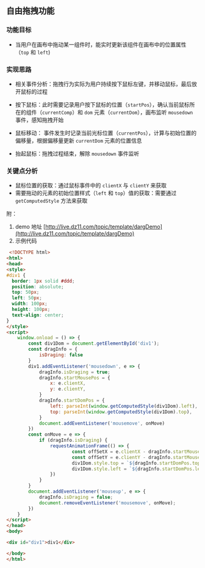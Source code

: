 ## 自由拖拽功能

### 功能目标

- 当用户在画布中拖动某一组件时，能实时更新该组件在画布中的位置属性（`top` 和 `left`)

### 实现思路

- 相关事件分析：拖拽行为实际为用户持续按下鼠标左键，并移动鼠标，最后放开鼠标的过程

- 按下鼠标：此时需要记录用户按下鼠标的位置（`startPos`），确认当前鼠标所在的组件（`currentComp`）和 `dom` 元素（`currentDom`），画布监听 `mousedown` 事件，感知拖拽开始

- 鼠标移动： 事件发生时记录当前光标位置（`currentPos`），计算与初始位置的偏移量，根据偏移量更新 `currentDom` 元素的位置信息

- 抬起鼠标：拖拽过程结束，解除 `mousedown` 事件监听

### 关键点分析

- 鼠标位置的获取：通过鼠标事件中的 `clientX` 与 `clientY` 来获取
- 需要拖动的元素的初始位置样式（`left` 和 `top`）值的获取：需要通过 `getComputedStyle` 方法来获取

附： 

1. demo 地址 [http://live.dz11.com/topic/template/dargDemo](http://live.dz11.com/topic/template/dargDemo)
2. 示例代码

``` html
 <!DOCTYPE html>
<html>
<head>
<style>
#div1 {
  border: 1px solid #ddd;
  position: absolute;
  top: 50px;
  left: 50px;
  width: 100px;
  height: 100px;
  text-align: center;
}
</style>
<script>
    window.onload = () => {
        const div1Dom = document.getElementById('div1');
        const dragInfo = {
            isDraging: false
        }
        div1.addEventListener('mousedown', e => {
            dragInfo.isDraging = true;
            dragInfo.startMousePos = {
                x: e.clientX,
                y: e.clientY,
            }
            dragInfo.startDomPos = {
                left: parseInt(window.getComputedStyle(div1Dom).left),
                top: parseInt(window.getComputedStyle(div1Dom).top),
            }
            document.addEventListener('mousemove', onMove)
        })
        const onMove = e => {
            if (dragInfo.isDraging) {
                requestAnimationFrame(() => {
                        const offSetX = e.clientX - dragInfo.startMousePos.x;
                        const offSetY = e.clientY - dragInfo.startMousePos.y;
                        div1Dom.style.top = `${dragInfo.startDomPos.top + offSetY}px`;
                        div1Dom.style.left = `${dragInfo.startDomPos.left + offSetX}px`;
                })
            }
        }
        document.addEventListener('mouseup', e => {
            dragInfo.isDraging = false; 
            document.removeEventListener('mousemove', onMove);
        })
    }
</script>
</head>
<body>

<div id="div1">div1</div>

</body>
</html>
``` 

